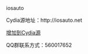 <html lang="en">
<head>
iosauto
</head>
<body>
<p>Cydia源地址：http://iosauto.net</p>
<a href="cydia://url/https://cydia.saurik.com/api/share#?source=http://iosauto.net">增加到Cydia源</a>
<p>QQ群联系方式：560017652</p>
</body>
</html>
